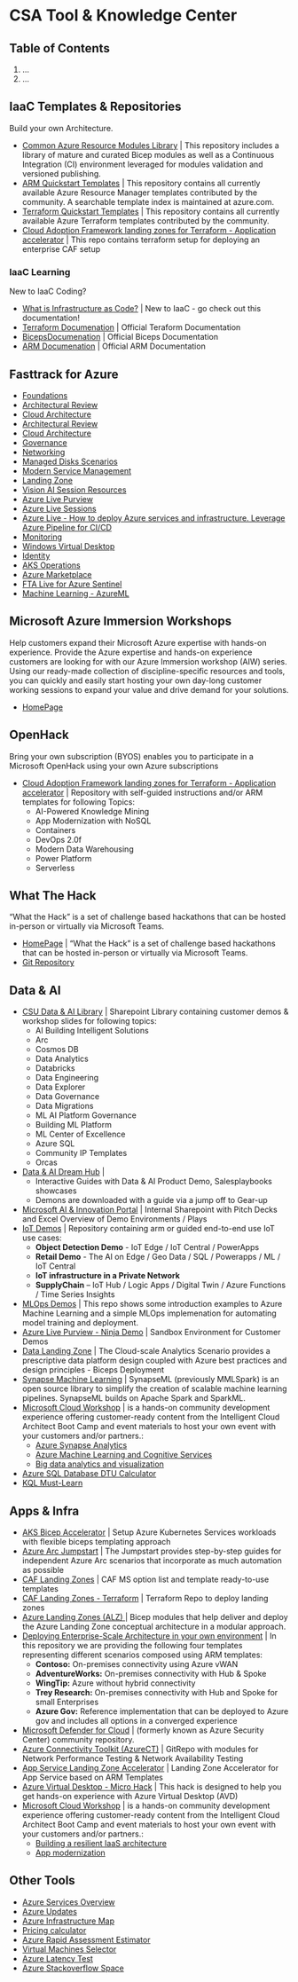 # CSA Tool &  Knowledge Center



##  Table of Contents
1. ...
2. ...



## IaaC Templates & Repositories

Build your own Architecture.

- [Common Azure Resource Modules Library](https://github.com/Azure/ResourceModules) | This repository includes a library of mature and curated Bicep modules as well as a Continuous Integration (CI) environment leveraged for modules validation and versioned publishing.
- [ARM Quickstart Templates](https://github.com/Azure/azure-quickstart-templates) | This repository contains all currently available Azure Resource Manager templates contributed by the community. A searchable template index is maintained at azure.com.
- [Terraform Quickstart Templates](https://github.com/Azure/terraform/tree/master/quickstart) | This repository contains all currently available Azure Terraform templates contributed by the community.
- [Cloud Adoption Framework landing zones for Terraform - Application accelerator](https://github.com/Azure/caf-terraform-landingzones-accelerator) | This repo contains terraform setup for deploying an enterprise CAF setup

### IaaC Learning

New to IaaC Coding?

- [What is Infrastructure as Code?](https://docs.microsoft.com/en-us/devops/deliver/what-is-infrastructure-as-code) | New to IaaC - go check out this documentation!
- [Terraform Documenation](https://www.terraform.io/) | Official Teraform Documentation
- [BicepsDocumenation](https://docs.microsoft.com/EN-US/azure/azure-resource-manager/bicep/) | Official Biceps Documentation
- [ARM Documenation](https://docs.microsoft.com/en-us/azure/azure-resource-manager/) | Official ARM Documentation


## Fasttrack for Azure 

- [Foundations](https://github.com/Azure/fta-azurefoundations) 
- [Architectural Review](https://github.com/Azure/fta-azurefoundations) 
- [Cloud Architecture](https://github.com/Azure/fta-cloudarchitecture) 
- [Architectural Review](https://github.com/Azure/fta-architecturalreview) 
- [Cloud Architecture](https://github.com/Azure/fta-cloudarchitecture) 
- [Governance](https://github.com/Azure/fta-governance) 
- [Networking](https://github.com/Azure/fta-networking) 
- [Managed Disks Scenarios](https://github.com/Azure/fta-manageddiskse) 
- [Modern Service Management](https://github.com/Azure/fta-ModernServiceManagement) 
- [Landing Zone](https://github.com/Azure/fta-landingzone) 
- [Vision AI Session Resources](https://github.com/Azure/fta-ai-learning) 
- [Azure Live Purview](https://github.com/Azure/fta-azurepurview) 
- [Azure Live Sessions](https://github.com/Azure/FTALive-Sessions) 
- [Azure Live - How to deploy Azure services and infrastructure. Leverage Azure Pipeline for CI/CD](https://github.com/Azure/fta-live-iac) 
- [Monitoring](https://github.com/Azure/fta-monitoring) 
- [Windows Virtual Desktop](https://github.com/Azure/fta-windowsvirtualdesktop) 
- [Identity](https://github.com/Azure/fta-identity) 
- [AKS Operations](https://github.com/Azure/fta-aks-operations) 
- [Azure Marketplace](https://github.com/Azure/fta-marketplace-tech) 
- [FTA Live for Azure Sentinel](https://github.com/Azure/FTA-APACSentinel) 
- [Machine Learning - AzureML](https://github.com/Azure/fta-azure-machine-learning)



## Microsoft Azure Immersion Workshops

Help customers expand their Microsoft Azure expertise with hands-on experience. Provide the Azure expertise and hands-on experience customers are looking for with our Azure Immersion workshop (AIW) series. Using our ready-made collection of discipline-specific resources and tools, you can quickly and easily start hosting your own day-long customer working sessions to expand your value and drive demand for your solutions.

- [HomePage](https://partner.microsoft.com/en-nz/solutions/azure/aiw)


## OpenHack

Bring your own subscription (BYOS) enables you to participate in a Microsoft OpenHack using your own Azure subscriptions

- [Cloud Adoption Framework landing zones for Terraform - Application accelerator](https://github.com/dwnatwick/OpenHack/tree/main/byos) | Repository with self-guided instructions and/or ARM templates for following Topics:
    - AI-Powered Knowledge Mining
    - App Modernization with NoSQL
    - Containers
    - DevOps 2.0f
    - Modern Data Warehousing
    - Power Platform
    - Serverless

## What The Hack

“What the Hack” is a set of challenge based hackathons that can be hosted in-person or virtually via Microsoft Teams.

- [HomePage](https://microsoft.github.io/WhatTheHack/) | “What the Hack” is a set of challenge based hackathons that can be hosted in-person or virtually via Microsoft Teams.
- [Git Repository](https://github.com/microsoft/WhatTheHack) 



## Data & AI 

 
- [CSU Data & AI Library](https://microsoft.sharepoint.com/teams/CSUDataAICommunityIPLibrary/Shared%20Documents/Forms/AllItems.aspx?ga=1&viewid=ab71ea0d%2Dce8e%2D4932%2Da091%2D5173f4ecc8ab) | Sharepoint Library containing customer demos & workshop slides for following topics:
    - AI Building Intelligent Solutions
    - Arc
    - Cosmos DB
    - Data Analytics
    - Databricks
    - Data Engineering
    - Data Explorer
    - Data Governance
    - Data Migrations
    - ML AI Platform Governance
    - Building ML Platform
    - ML Center of Excellence
    - Azure SQL
    - Community IP Templates
    - Orcas
- [Data & AI Dream Hub](https://azure-data-ai-demomap.azurewebsites.net/map) | 
    - Interactive Guides with Data & AI Product Demo, Salesplaybooks showcases
    - Demons are downloaded with a guide via a jump off to Gear-up
- [Microsoft AI & Innovation Portal](https://microsoft.sharepoint.com/teams/MicrosoftAI/AI%20Event%20in%20a%20Box/Forms/AllItemsGrid.aspx?id=%2Fteams%2FMicrosoftAI%2FAI%20Event%20in%20a%20Box%2FDemos) | Internal Sharepoint with Pitch Decks and Excel Overview of Demo Environments / Plays
- [IoT Demos](https://github.com/Azure-Samples/IoTDemoss) | Repository containing arm or guided end-to-end use IoT use cases: 
    - **Object Detection Demo** - IoT Edge / IoT Central / PowerApps
    - **Retail Demo** - The AI on Edge / Geo Data / SQL / Powerapps / ML / IoT Central
    - **IoT infrastructure in a Private Network** 
    - **SupplyChain** – IoT Hub / Logic Apps / Digital Twin / Azure Functions / Time Series Insights
- [MLOps Demos](https://github.com/csiebler/mlops-demo) | This repo shows some introduction examples to Azure Machine Learning and a simple MLOps implemenation for automating model training and deployment.  
- [Azure Live Purview - Ninja Demo](https://microsoft.sharepoint.com/teams/AzurePurviewCustomerSuccess/SitePages/Purview-Demo-Lab.aspx) | Sandbox Environment for Customer Demos
- [Data Landing Zone](https://github.com/Azure/data-landing-zone) | The Cloud-scale Analytics Scenario provides a prescriptive data platform design coupled with Azure best practices and design principles - Biceps Deployment
- [Synapse Machine Learning](https://github.com/Azure/data-landing-zone) | SynapseML (previously MMLSpark) is an open source library to simplify the creation of scalable machine learning pipelines. SynapseML builds on Apache Spark and SparkML.
- [Microsoft Cloud Workshop](https://microsoft.sharepoint.com/teams/Microsoft-Cloud-Workshop?xsdata=MDV8MDF8fDNjYWRmMGM4ZGYwMzQ0Mzc1ZmQxMDhkYTFiYzdiZDAyfDcyZjk4OGJmODZmMTQxYWY5MWFiMmQ3Y2QwMTFkYjQ3fDB8MHw2Mzc4NTI4NDE5MDk4Mzc3Nzd8R29vZHxWR1ZoYlhOVFpXTjFjbWwwZVZObGNuWnBZMlY4ZXlKV0lqb2lNQzR3TGpBd01EQWlMQ0pRSWpvaVYybHVNeklpTENKQlRpSTZJazkwYUdWeUlpd2lWMVFpT2pFeGZRPT18MXxNVGs2YldWbGRHbHVaMTlOZWxacFQxUldhRTE2VFhSYWFsbDVXbWt3TUZsdFVtbE1WR3N4VG5wUmRFOVVTVEZOVkZrd1drZFpNMDFxWXpOQWRHaHlaV0ZrTG5ZeXx8&sdata=YWx0NEhQSVpkQmFiMWlFaTBwY2dDUUhmQ2JaRHdDOTNXbnBxQ2pqQ1A1VT0%3D&ovuser=72f988bf-86f1-41af-91ab-2d7cd011db47%2Cchmueller%40microsoft.com) | is a hands-on community development experience offering customer-ready content from the Intelligent Cloud Architect Boot Camp and event materials to host your own event with your customers and/or partners.:
    - [Azure Synapse Analytics](https://github.com/microsoft/MCW-Azure-Synapse-Analytics-and-AI)
    - [Azure Machine Learning and Cognitive Services](https://github.com/microsoft/MCW-Analyzing-text-with-Azure-Machine-Learning-and-Cognitive-Services)
    - [Big data analytics and visualization](https://github.com/microsoft/MCW-Big-data-analytics-and-visualization)
- [Azure SQL Database DTU Calculator](https://dtucalculator.azurewebsites.net/)
- [KQL Must-Learn](https://github.com/rod-trent/MustLearnKQL)

## Apps & Infra

- [AKS Bicep Accelerator](https://docs.microsoft.com/en-us/azure/azure-resource-manager/) | Setup Azure Kubernetes Services workloads with flexible biceps templating approach
- [Azure Arc Jumpstart](https://docs.microsoft.com/en-us/azure/azure-resource-manager/) | The Jumpstart provides step-by-step guides for independent Azure Arc scenarios that incorporate as much automation as possible
- [CAF Landing Zones](https://docs.microsoft.com/en-us/azure/cloud-adoption-framework/ready/landing-zone/implementation-options#implementation-options) | CAF MS option list and template ready-to-use templates
- [CAF Landing Zones - Terraform](https://github.com/Azure/caf-terraform-landingzones) | Terraform Repo to deploy landing zones
- [Azure Landing Zones (ALZ) ](https://github.com/Azure/ALZ-Bicep) | Bicep modules that help deliver and deploy the Azure Landing Zone conceptual architecture in a modular approach.
- [Deploying Enterprise-Scale Architecture in your own environment](https://github.com/Azure/caf-terraform-landingzones) | In this repository we are providing the following four templates representing different scenarios composed using ARM templates:
    - **Contoso:** On-premises connectivity using Azure vWAN
    - **AdventureWorks:** On-premises connectivity with Hub & Spoke
    - **WingTip:**	Azure without hybrid connectivity
    - **Trey Research:** On-premises connectivity with Hub and Spoke for small Enterprises
    - **Azure Gov:** Reference implementation that can be deployed to Azure gov and includes all options in a converged experience
- [Microsoft Defender for Cloud](https://github.com/Azure/caf-terraform-landingzones) | (formerly known as Azure Security Center) community repository.
- [Azure Connectivity Toolkit (AzureCT)](https://github.com/Azure/caf-terraform-landingzones) | GitRepo with modules for Network Performance Testing  & Network Availability Testing
- [App Service Landing Zone Accelerator](https://github.com/Azure/appservice-landing-zone-accelerator) | Landing Zone Accelerator for App Service based on ARM Templates
- [Azure Virtual Desktop - Micro Hack](https://github.com/microsoft/MicroHack/tree/main/03-Azure/01-03-Infrastructure/01_Azure_Virtual_Desktop) | This hack is designed to help you get hands-on experience with Azure Virtual Desktop (AVD)
- [Microsoft Cloud Workshop](https://microsoft.sharepoint.com/teams/Microsoft-Cloud-Workshop?xsdata=MDV8MDF8fDNjYWRmMGM4ZGYwMzQ0Mzc1ZmQxMDhkYTFiYzdiZDAyfDcyZjk4OGJmODZmMTQxYWY5MWFiMmQ3Y2QwMTFkYjQ3fDB8MHw2Mzc4NTI4NDE5MDk4Mzc3Nzd8R29vZHxWR1ZoYlhOVFpXTjFjbWwwZVZObGNuWnBZMlY4ZXlKV0lqb2lNQzR3TGpBd01EQWlMQ0pRSWpvaVYybHVNeklpTENKQlRpSTZJazkwYUdWeUlpd2lWMVFpT2pFeGZRPT18MXxNVGs2YldWbGRHbHVaMTlOZWxacFQxUldhRTE2VFhSYWFsbDVXbWt3TUZsdFVtbE1WR3N4VG5wUmRFOVVTVEZOVkZrd1drZFpNMDFxWXpOQWRHaHlaV0ZrTG5ZeXx8&sdata=YWx0NEhQSVpkQmFiMWlFaTBwY2dDUUhmQ2JaRHdDOTNXbnBxQ2pqQ1A1VT0%3D&ovuser=72f988bf-86f1-41af-91ab-2d7cd011db47%2Cchmueller%40microsoft.com) | is a hands-on community development experience offering customer-ready content from the Intelligent Cloud Architect Boot Camp and event materials to host your own event with your customers and/or partners.:
    - [Building a resilient IaaS architecture](https://github.com/Microsoft/MCW-Building-A-Resilient-IaaS-Architecture)
    - [App modernization](https://github.com/Microsoft/MCW-App-Modernization)


## Other Tools

- [Azure Services Overview](https://azurecharts.com/overview) 
- [Azure Updates](https://azure.microsoft.com/en-us/updates/?WT.mc_id=AZ-MVP-5004796) 
- [Azure Infrastructure Map](https://infrastructuremap.microsoft.com/)
- [Pricing calculator](https://azure.microsoft.com/en-us/pricing/calculator/?WT.mc_id=AZ-MVP-5004796)
- [Azure Rapid Assessment Estimator](https://usdco.azurewebsites.net/Resources.aspx)
- [Virtual Machines Selector](https://azure.microsoft.com/en-gb/pricing/vm-selector/?WT.mc_id=AZ-MVP-5004796) 
- [Azure Latency Test](https://www.azurespeed.com/Azure/Latency)
- [Azure Stackoverflow Space](https://stackoverflow.com/questions/tagged/azure) 

